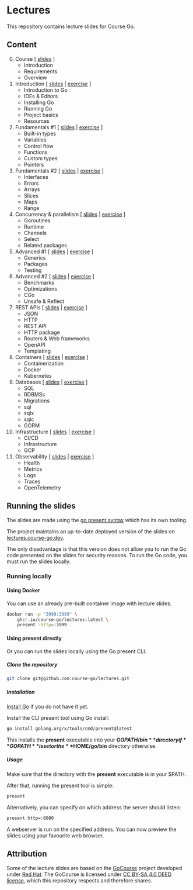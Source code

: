 # Lectures

This repository contains lecture slides for Course Go.

## Content

0. Course [
[slides](https://lectures.course-go.dev/00-course.slide)
]
    - Introduction
    - Requirements
    - Overview
1. Introduction [
[slides](https://lectures.course-go.dev/01-introduction.slide) |
[exercise](https://github.com/course-go/exercises/blob/master/01-workspace-and-project-basics/README.md)
]
    - Introduction to Go
    - IDEs & Editors
    - Installing Go
    - Running Go
    - Project basics
    - Resources
2. Fundamentals #1 [
[slides](https://lectures.course-go.dev/02-fundamentals.slide) |
[exercise](https://github.com/course-go/exercises/blob/master/02-katas/README.md)
]
    - Built-in types
    - Variables
    - Control flow
    - Functions
    - Custom types
    - Pointers
3. Fundamentals #2 [
[slides](https://lectures.course-go.dev/03-fundamentals.slide) |
[exercise](https://github.com/course-go/exercises/blob/master/03-katas/README.md)
]
    - Interfaces
    - Errors
    - Arrays
    - Slices
    - Maps
    - Range
4. Concurrency & parallelism [
[slides](https://lectures.course-go.dev/04-concurrency-and-parallelism.slide) |
[exercise](https://github.com/course-go/exercises/blob/master/04-concurrency/README.md)
]
    - Goroutines
    - Runtime
    - Channels
    - Select
    - Related packages
5. Advanced #1 [
[slides](https://lectures.course-go.dev/05-advanced.slide) |
[exercise](https://github.com/course-go/exercises/blob/master/05-generics-and-testing/README.md)
]
    - Generics
    - Packages
    - Testing
6. Advanced #2 [
[slides](https://lectures.course-go.dev/06-advanced.slide) |
[exercise](https://github.com/course-go/exercises/blob/master/06-pprof/README.md)
]
    - Benchmarks
    - Optimizations
    - CGo
    - Unsafe & Reflect
7. REST APIs [
[slides](https://lectures.course-go.dev/07-rest-api.slide) |
[exercise](https://github.com/course-go/exercises/blob/master/07-rest-api/README.md)
]
    - JSON
    - HTTP
    - REST API
    - HTTP package
    - Routers & Web frameworks
    - OpenAPI
    - Templating
8. Containers [
[slides](https://lectures.course-go.dev/08-containers.slide) |
[exercise](https://github.com/course-go/exercises/blob/master/08-docker/README.md)
]
    - Containerization
    - Docker
    - Kubernetes
9. Databases [
[slides](https://lectures.course-go.dev/09-databases.slide) |
[exercise](https://github.com/course-go/exercises/blob/master/09-databases/README.md)
]
    - SQL
    - RDBMSs
    - Migrations
    - sql
    - sqlx
    - sqlc
    - GORM
10. Infrastructure [
[slides](https://lectures.course-go.dev/10-infrastructure.slide) |
[exercise](https://github.com/course-go/exercises/blob/master/10-infrastructure/README.md)
]
    - CI/CD
    - Infrastructure
    - GCP
11. Observability [
[slides](https://lectures.course-go.dev/11-observability.slide) |
[exercise](https://github.com/course-go/exercises/blob/master/11-observability/README.md)
]
    - Health
    - Metrics
    - Logs
    - Traces
    - OpenTelemetry

## Running the slides

The slides are made using the
[go present syntax](https://pkg.go.dev/golang.org/x/tools/present)
which has its own tooling.

The project maintains an up-to-date deployed version
of the slides on [lectures.course-go.dev](https://lectures.course-go.dev).

The only disadvantage is that this version does not allow you to run the
Go code presented on the slides for security reasons.
To run the Go code, you must run the slides locally.

### Running locally

#### Using Docker

You can use an already pre-built container image with lecture slides.

```sh
docker run -p "3999:3999" \
    ghcr.io/course-go/lectures:latest \
    present -http=:3999
```

#### Using present directly

Or you can run the slides locally using the Go present CLI.

##### Clone the repository

```sh
git clone git@github.com:course-go/lectures.git
```

##### Installation

[Install Go](https://go.dev/doc/install) if you do not have it yet.

Install the CLI present tool using Go install:

```sh
go install golang.org/x/tools/cmd/present@latest
```

This installs the **present** executable into your
**$GOPATH/bin** directory if **GOPATH** is set or the
**$HOME/go/bin** directory otherwise.

##### Usage

Make sure that the directory with the **present** executable is in your $PATH.

After that, running the present tool is simple:

```sh
present
```

Alternatively, you can specify on which address the server should listen:

```sh
present http=:8080
```

A webserver is run on the specified address.
You can now preview the slides using your favourite web browser.

## Attribution

Some of the lecture slides are based on the [GoCourse](https://github.com/RedHatOfficial/GoCourse)
project developed under [Red Hat](https://github.com/RedHatOfficial).
The GoCourse is licensed under
[CC BY-SA 4.0 DEED license](https://creativecommons.org/licenses/by-sa/4.0/deed.en),
which this repository respects and therefore shares.
